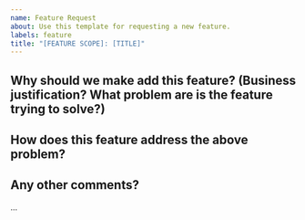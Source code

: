 ```yaml
---
name: Feature Request
about: Use this template for requesting a new feature.
labels: feature
title: "[FEATURE SCOPE]: [TITLE]"
---
```


## Why should we make add this feature? (Business justification? What problem are is the feature trying to solve?)

## How does this feature address the above problem?

## Any other comments?

...

